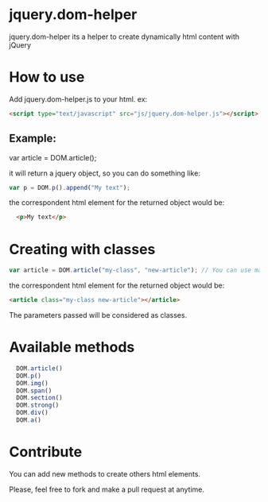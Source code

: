 jquery.dom-helper
=================

jquery.dom-helper its a helper to create dynamically html content with jQuery


How to use
==========

Add jquery.dom-helper.js to your html. ex:
```html
<script type="text/javascript" src="js/jquery.dom-helper.js"></script>
```
Example:
--------

var article = DOM.article();

it will return a jquery object, so you can do something like:

```javascript
var p = DOM.p().append("My text");
```

the correspondent html element for the returned object would be: 
```html
  <p>My text</p>
```

Creating with classes
=====================

```javascript
var article = DOM.article("my-class", "new-article"); // You can use many classes, every class is a "parameter"
```

the correspondent html element for the returned object would be:

```html
<article class="my-class new-article"></article>
```

The parameters passed will be considered as classes.

Available methods
=================
```javascript
  DOM.article()
  DOM.p()
  DOM.img()
  DOM.span()
  DOM.section()
  DOM.strong()
  DOM.div()
  DOM.a()
```

Contribute
==========

You can add new methods to create others html elements.

Please, feel free to fork and make a pull request at anytime.
